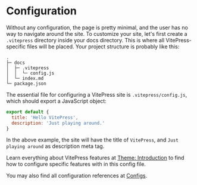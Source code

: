 # Configuration

Without any configuration, the page is pretty minimal, and the user has no way to navigate around the site. To customize your site, let's first create a `.vitepress` directory inside your docs directory. This is where all VitePress-specific files will be placed. Your project structure is probably like this:

```
.
├─ docs
│  ├─ .vitepress
│  │  └─ config.js
│  └─ index.md
└─ package.json
```

The essential file for configuring a VitePress site is `.vitepress/config.js`, which should export a JavaScript object:

```js
export default {
  title: 'Hello VitePress',
  description: 'Just playing around.'
}
```

In the above example, the site will have the title of `VitePress`, and `Just playing around` as description meta tag.

Learn everything about VitePress features at [Theme: Introduction](./theme-introduction) to find how to configure specific features with in this config file.

You may also find all configuration references at [Configs](../config/introduction).
